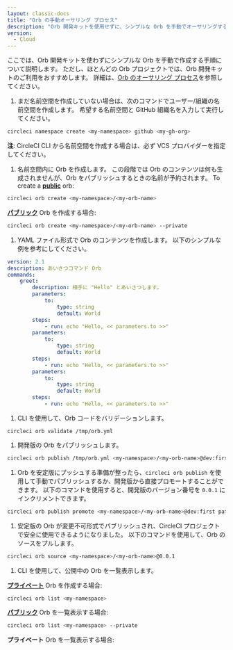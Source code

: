 ```yaml
---
layout: classic-docs
title: "Orb の手動オーサリング プロセス"
description: "Orb 開発キットを使用せずに、シンプルな Orb を手動でオーサリングする方法を説明します。"
version:
  - Cloud
---
```


ここでは、Orb 開発キットを使わずにシンプルな Orb を手動で作成する手順について説明します。 ただし、ほとんどの Orb プロジェクトでは、Orb 開発キットのご利用をおすすめします。 詳細は、[Orb のオーサリング プロセス]({{site.baseurl}}/2.0/orb-author)を参照してください。

1. まだ名前空間を作成していない場合は、次のコマンドでユーザー/組織の名前空間を作成します。 希望する名前空間と GitHub 組織名を入力して実行してください。
```sh
circleci namespace create <my-namespace> github <my-gh-org>
```
**注**: CircleCI CLI から名前空間を作成する場合は、必ず VCS プロバイダーを指定してください。

1. 名前空間内に Orb を作成します。 この段階では Orb のコンテンツは何も生成されませんが、Orb をパブリッシュするときの名前が予約されます。 To create a **[public](https://circleci.com/docs/2.0/orb-intro/#public-orbs)** orb:
```sh
circleci orb create <my-namespace>/<my-orb-name>
```
**[パブリック](https://circleci.com/docs/2.0/orb-intro/#public-orbs)** Orb を作成する場合:
```sh
circleci orb create <my-namespace>/<my-orb-name> --private
```

1. YAML ファイル形式で Orb のコンテンツを作成します。 以下のシンプルな例を参考にしてください。
```yaml
version: 2.1
description: あいさつコマンド Orb
commands:
    greet:
        description: 相手に "Hello" とあいさつします。
        parameters:
            to:
                type: string
                default: World
        steps:
            - run: echo "Hello, << parameters.to >>"
        parameters:
            to:
                type: string
                default: World
        steps:
            - run: echo "Hello, << parameters.to >>"
        parameters:
            to:
                type: string
                default: World
        steps:
            - run: echo "Hello, << parameters.to >>"
```

1. CLI を使用して、Orb コードをバリデーションします。
```
circleci orb validate /tmp/orb.yml
```

1. 開発版の Orb をパブリッシュします。
```sh
circleci orb publish /tmp/orb.yml <my-namespace>/<my-orb-name>@dev:first
```

1. Orb を安定版にプッシュする準備が整ったら、`circleci orb publish` を使用して手動でパブリッシュするか、開発版から直接プロモートすることができます。 以下のコマンドを使用すると、開発版のバージョン番号を `0.0.1` にインクリメントできます。
```sh
circleci orb publish promote <my-namespace>/<my-orb-name>@dev:first patch
```

1. 安定版の Orb が変更不可形式でパブリッシュされ、CircleCI プロジェクトで安全に使用できるようになりました。 以下のコマンドを使用して、Orb のソースをプルします。
```sh
circleci orb source <my-namespace>/<my-orb-name>@0.0.1
```

1. CLI を使用して、公開中の Orb を一覧表示します。

**[プライベート](https://circleci.com/docs/2.0/orb-intro/#private-orbs)** Orb を作成する場合:
```sh
circleci orb list <my-namespace>
```

**[パブリック](https://circleci.com/docs/ja/2.0/orb-intro/#public-orbs)** Orb を一覧表示する場合:
```sh
circleci orb list <my-namespace> --private
```

**プライベート</a>** Orb を一覧表示する場合: